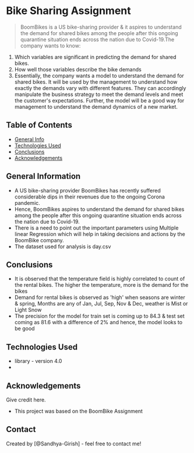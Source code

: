 # Bike Sharing Assignment
> BoomBikes is a US bike-sharing provider & it aspires to understand the demand for shared bikes among the people after this ongoing quarantine situation ends across the nation due to Covid-19.The company wants to know:

1. Which variables are significant in predicting the demand for shared bikes.
2. How well those variables describe the bike demands
3. Essentially, the company wants a model to understand the demand for shared bikes. It will be used by the management to understand how exactly the demands vary with different features. They can accordingly manipulate the business strategy to meet the demand levels and meet the customer's expectations. Further, the model will be a good way for management to understand the demand dynamics of a new market.	


## Table of Contents
* [General Info](#general-information)
* [Technologies Used](#technologies-used)
* [Conclusions](#conclusions)
* [Acknowledgements](#acknowledgements)

<!-- You can include any other section that is pertinent to your problem -->

## General Information
- A US bike-sharing provider BoomBikes has recently suffered considerable dips in their revenues due to the ongoing Corona pandemic. 
- Hence, BoomBikes aspires to understand the demand for shared bikes among the people after this ongoing quarantine situation ends across the nation due to Covid-19. 
- There is a need to point out the important parameters using Multiple linear Regression which will help in taking decisions and actions by the BoomBike company.
- The dataset used for analysis is day.csv

<!-- You don't have to answer all the questions - just the ones relevant to your project. -->

## Conclusions
- It is observed that the temperature field is highly correlated to count of the rental bikes. The higher the temperature, more is the demand for the bikes
- Demand for rental bikes is observed as 'high' when seasons are winter & spring, Months are any of Jan, Jul, Sep, Nov & Dec, weather is Mist or Light Snow
- The precision for the model for train set is coming up to 84.3 & test set coming as 81.6 with a difference of 2% and hence, the model looks to be good 

<!-- You don't have to answer all the questions - just the ones relevant to your project. -->


## Technologies Used
- library - version 4.0
- 

<!-- As the libraries versions keep on changing, it is recommended to mention the version of library used in this project -->

## Acknowledgements
Give credit here.
- This project was based on the BoomBike Assignment


## Contact
Created by [@Sandhya-Girish] - feel free to contact me!


<!-- This project is open source and available under the https://github.com/Sandhya-Girish/Bike-Sharing-Assignment

